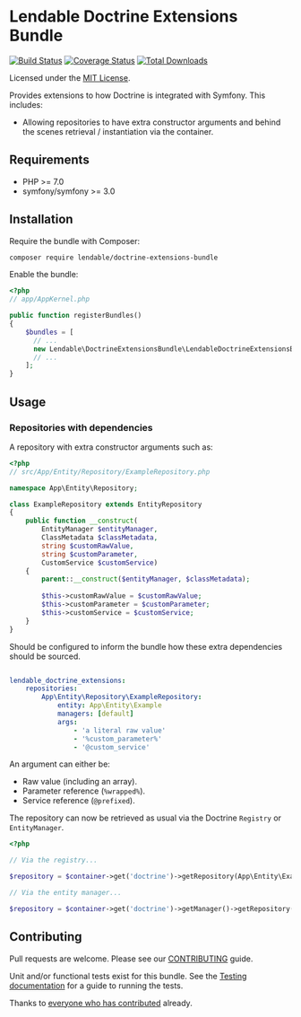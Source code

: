 # Lendable Doctrine Extensions Bundle

[![Build Status](https://secure.travis-ci.org/Lendable/doctrine-extensions-bundle.png)](http://travis-ci.org/Lendable/doctrine-extensions-bundle)
[![Coverage Status](https://coveralls.io/repos/github/Lendable/doctrine-extensions-bundle/badge.svg?branch=travis-ci)](https://coveralls.io/github/Lendable/doctrine-extensions-bundle?branch=travis-ci)
[![Total Downloads](https://poser.pugx.org/lendable/doctrine-extensions-bundle/d/total.png)](https://packagist.org/packages/lendable/doctrine-extensions-bundle)

Licensed under the [MIT License](LICENSE).

Provides extensions to how Doctrine is integrated with Symfony. This includes:

* Allowing repositories to have extra constructor arguments and behind the 
scenes retrieval / instantiation via the container.

## Requirements

* PHP >= 7.0
* symfony/symfony >= 3.0 

## Installation

Require the bundle with Composer:

```bash
composer require lendable/doctrine-extensions-bundle
```

Enable the bundle:

```php
<?php
// app/AppKernel.php

public function registerBundles() 
{
    $bundles = [
      // ...
      new Lendable\DoctrineExtensionsBundle\LendableDoctrineExtensionsBundle(),        
      // ...        
    ];
}
```

## Usage

### Repositories with dependencies

A repository with extra constructor arguments such as:

```php
<?php
// src/App/Entity/Repository/ExampleRepository.php

namespace App\Entity\Repository;

class ExampleRepository extends EntityRepository
{
    public function __construct(
        EntityManager $entityManager, 
        ClassMetadata $classMetadata,
        string $customRawValue,
        string $customParameter, 
        CustomService $customService) 
    {
        parent::__construct($entityManager, $classMetadata);
        
        $this->customRawValue = $customRawValue;
        $this->customParameter = $customParameter;
        $this->customService = $customService;
    }
}
```

Should be configured to inform the bundle how these extra dependencies should be sourced.

```yaml

lendable_doctrine_extensions:
    repositories:
        App\Entity\Repository\ExampleRepository:
            entity: App\Entity\Example
            managers: [default]
            args:
                - 'a literal raw value'
                - '%custom_parameter%'
                - '@custom_service'
```

An argument can either be:

* Raw value (including an array).
* Parameter reference (`%wrapped%`).
* Service reference (`@prefixed`).

The repository can now be retrieved as usual via the Doctrine `Registry` or `EntityManager`.

```php
<?php

// Via the registry...

$repository = $container->get('doctrine')->getRepository(App\Entity\Example::class);

// Via the entity manager...

$repository = $container->get('doctrine')->getManager()->getRepository(App\Entity\Example::class);
```

## Contributing

Pull requests are welcome. Please see our
[CONTRIBUTING](https://github.com/symfony-cmf/symfony-cmf/blob/master/CONTRIBUTING.md)
guide.

Unit and/or functional tests exist for this bundle. See the
[Testing documentation](http://symfony.com/doc/master/cmf/components/testing.html)
for a guide to running the tests.

Thanks to
[everyone who has contributed](https://github.com/symfony-cmf/MyBundle/contributors) already.
